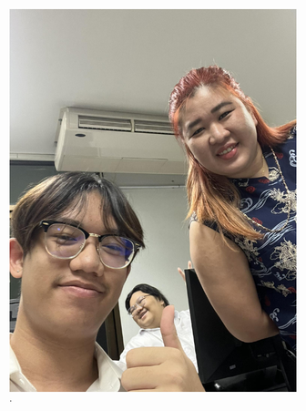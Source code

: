 ![alt text for screen readers](https://github.com/djkhunna123/djkhunna123.github.io/blob/ecceb5786189645e0d0a4301fba1947d7391e429/deje.jpg "Text to show on mouseover").
